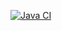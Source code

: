[![Java CI](https://github.com/StonksDevelopment/pr8/actions/workflows/gradle.yml/badge.svg)](https://github.com/StonksDevelopment/pr8/actions/workflows/gradle.yml)
